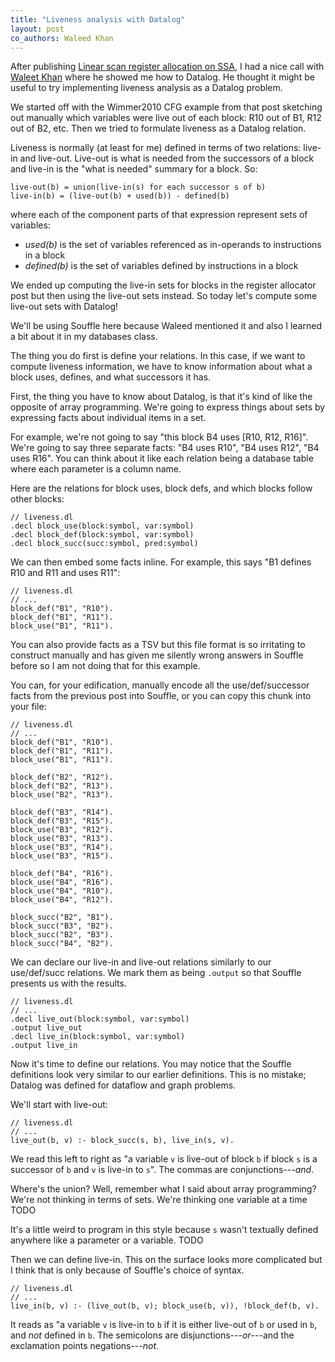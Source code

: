 ```yaml
---
title: "Liveness analysis with Datalog"
layout: post
co_authors: Waleed Khan
---
```


After publishing [Linear scan register allocation on SSA](/blog/linear-scan), I
had a nice call with [Waleet Khan](https://waleedkhan.name) where he showed me
how to Datalog. He thought it might be useful to try implementing liveness
analysis as a Datalog problem.

We started off with the Wimmer2010 CFG example from that post sketching out
manually which variables were live out of each block: R10 out of B1, R12 out of
B2, etc. Then we tried to formulate liveness as a Datalog relation.

Liveness is normally (at least for me) defined in terms of two relations:
live-in and live-out. Live-out is what is needed from the successors of a block
and live-in is the "what is needed" summary for a block. So:

```
live-out(b) = union(live-in(s) for each successor s of b)
live-in(b) = (live-out(b) + used(b)) - defined(b)
```

where each of the component parts of that expression represent sets of
variables:

* *used(b)* is the set of variables referenced as in-operands to instructions in
  a block
* *defined(b)* is the set of variables defined by instructions in a block

We ended up computing the live-in sets for blocks in the register allocator
post but then using the live-out sets instead. So today let's compute some
live-out sets with Datalog!

We'll be using Souffle here because Waleed mentioned it and also I learned a
bit about it in my databases class.

The thing you do first is define your relations. In this case, if we want to
compute liveness information, we have to know information about what a block
uses, defines, and what successors it has.

First, the thing you have to know about Datalog, is that it's kind of like
the opposite of array programming. We're going to express things about sets by
expressing facts about individual items in a set.

For example, we're not going to say "this block B4 uses [R10, R12, R16]". We're
going to say three separate facts: "B4 uses R10", "B4 uses R12", "B4 uses R16".
You can think about it like each relation being a database table where each
parameter is a column name.

Here are the relations for block uses, block defs, and which blocks follow
other blocks:

```
// liveness.dl
.decl block_use(block:symbol, var:symbol)
.decl block_def(block:symbol, var:symbol)
.decl block_succ(succ:symbol, pred:symbol)
```

We can then embed some facts inline. For example, this says "B1 defines R10 and
R11 and uses R11":

```
// liveness.dl
// ...
block_def("B1", "R10").
block_def("B1", "R11").
block_use("B1", "R11").
```

You can also provide facts as a TSV but this file format is so irritating to
construct manually and has given me silently wrong answers in Souffle before so
I am not doing that for this example.

You can, for your edification, manually encode all the use/def/successor facts
from the previous post into Souffle, or you can copy this chunk into your file:

```
// liveness.dl
// ...
block_def("B1", "R10").
block_def("B1", "R11").
block_use("B1", "R11").

block_def("B2", "R12").
block_def("B2", "R13").
block_use("B2", "R13").

block_def("B3", "R14").
block_def("B3", "R15").
block_use("B3", "R12").
block_use("B3", "R13").
block_use("B3", "R14").
block_use("B3", "R15").

block_def("B4", "R16").
block_use("B4", "R16").
block_use("B4", "R10").
block_use("B4", "R12").

block_succ("B2", "B1").
block_succ("B3", "B2").
block_succ("B2", "B3").
block_succ("B4", "B2").
```

We can declare our live-in and live-out relations similarly to our use/def/succ
relations. We mark them as being `.output` so that Souffle presents us with the
results.

```
// liveness.dl
// ...
.decl live_out(block:symbol, var:symbol)
.output live_out
.decl live_in(block:symbol, var:symbol)
.output live_in
```

Now it's time to define our relations. You may notice that the Souffle definitions look
very similar to our earlier definitions. This is no mistake; Datalog was
defined for dataflow and graph problems.

We'll start with live-out:

```
// liveness.dl
// ...
live_out(b, v) :- block_succ(s, b), live_in(s, v).
```

We read this left to right as "a variable `v` is live-out of block `b` if block
`s` is a successor of `b` and `v` is live-in to `s`". The commas are
conjunctions---*and*.

Where's the union? Well, remember what I said about array programming? We're
not thinking in terms of sets. We're thinking one variable at a time TODO

It's a little weird to program in this style because `s` wasn't textually
defined anywhere like a parameter or a variable. TODO

Then we can define live-in. This on the surface looks more complicated but I
think that is only because of Souffle's choice of syntax.

```
// liveness.dl
// ...
live_in(b, v) :- (live_out(b, v); block_use(b, v)), !block_def(b, v).
```

It reads as "a variable `v` is live-in to `b` if it is either live-out of `b`
or used in `b`, and *not* defined in `b`. The semicolons are
disjunctions---*or*---and the exclamation points negations---*not*.
